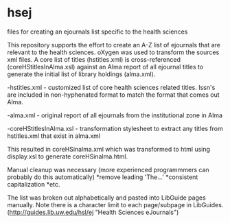 # hsej
files for creating an ejournals list specific to the health sciences

This repository supports the effort to create an A-Z list of ejournals that are relevant to the health sciences.  oXygen was used to transform the sources xml files.  A core list of titles (hstitles.xml) is cross-referenced (coreHStitlesInAlma.xsl) against an Alma report of all ejournal titles to generate the initial list of library holdings (alma.xml).

-hstitles.xml - customized list of core health sciences related titles.  Issn's are included in non-hyphenated format to match the format that comes out Alma.

-alma.xml - original report of all ejournals from the institutional zone in Alma

-coreHStitlesInAlma.xsl - transformation stylesheet to extract any titles from hstitles.xml that exist in alma.xml

This resulted in coreHSinalma.xml which was transformed to html using display.xsl to generate coreHSinalma.html.

Manual cleanup was necessary (more experienced programmmers can probably do this automatically)
*remove leading 'The...'
*consistent capitalization
*etc.

The list was broken out alphabetically and pasted into LibGuide pages manually.  Note there is a character limit to each page/subpage in LibGuides. (http://guides.lib.uw.edu/hsl/ej "Health Sciences eJournals")
